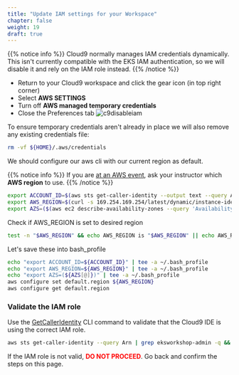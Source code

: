 ```yaml
---
title: "Update IAM settings for your Workspace"
chapter: false
weight: 19
draft: true
---
```


{{% notice info %}}
Cloud9 normally manages IAM credentials dynamically. This isn't currently compatible with
the EKS IAM authentication, so we will disable it and rely on the IAM role instead.
{{% /notice %}}

- Return to your Cloud9 workspace and click the gear icon (in top right corner)
- Select **AWS SETTINGS**
- Turn off **AWS managed temporary credentials**
- Close the Preferences tab
![c9disableiam](/images/020_starting_workshop/c9disableiam.png)

To ensure temporary credentials aren't already in place we will also remove
any existing credentials file:

```sh
rm -vf ${HOME}/.aws/credentials
```

We should configure our aws cli with our current region as default.

{{% notice info %}}
If you are [at an AWS event](https://eksworkshop.com/020_starting_workshop/aws_event/), ask your instructor which **AWS region** to use.
{{% /notice %}}

```sh
export ACCOUNT_ID=$(aws sts get-caller-identity --output text --query Account)
export AWS_REGION=$(curl -s 169.254.169.254/latest/dynamic/instance-identity/document | jq -r '.region')
export AZS=($(aws ec2 describe-availability-zones --query 'AvailabilityZones[].ZoneName' --output text --region $AWS_REGION))

```

Check if AWS_REGION is set to desired region

```sh
test -n "$AWS_REGION" && echo AWS_REGION is "$AWS_REGION" || echo AWS_REGION is not set
```

 Let's save these into bash_profile

```sh
echo "export ACCOUNT_ID=${ACCOUNT_ID}" | tee -a ~/.bash_profile
echo "export AWS_REGION=${AWS_REGION}" | tee -a ~/.bash_profile
echo "export AZS=(${AZS[@]})" | tee -a ~/.bash_profile
aws configure set default.region ${AWS_REGION}
aws configure get default.region
```

### Validate the IAM role

Use the [GetCallerIdentity](https://docs.aws.amazon.com/cli/latest/reference/sts/get-caller-identity.html) CLI command to validate that the Cloud9 IDE is using the correct IAM role.

```bash
aws sts get-caller-identity --query Arn | grep eksworkshop-admin -q && echo "IAM role valid" || echo "IAM role NOT valid"
```

If the IAM role is not valid, <span style="color: red;">**DO NOT PROCEED**</span>. Go back and confirm the steps on this page.
